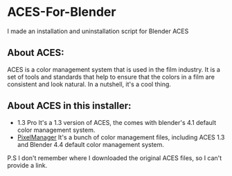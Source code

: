 # ACES-For-Blender
I made an installation and uninstallation script for Blender ACES
## About ACES:
ACES is a color management system that is used in the film industry. It is a set of tools and standards that help to ensure that the colors in a film are consistent and look natural.
In a nutshell, it's a cool thing.

## About ACES in this installer:
 - 1.3 Pro
 It's a 1.3 version of ACES, the comes with blender's 4.1 default color management system.
 - [PixelManager](https://github.com/Joegenco/PixelManager)
 It's a bunch of color management files, including ACES 1.3 and Blender 4.4 default color management system.

P.S I don't remember where I downloaded the original ACES files, so I can't provide a link.
